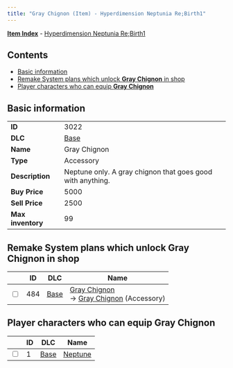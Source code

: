 ```yaml
---
title: "Gray Chignon (Item) - Hyperdimension Neptunia Re;Birth1"
---
```


[**Item Index**](/neptunia/rb1/item/index.html) - [Hyperdimension Neptunia Re;Birth1](/neptunia/rb1)

## Contents

- [Basic information](#basic-information)
- [Remake System plans which unlock **Gray Chignon** in shop](#remake-system-plans-which-unlock-gray-chignon-in-shop)
- [Player characters who can equip **Gray Chignon**](#player-characters-who-can-equip-gray-chignon)

## Basic information

|   |   |
| -- | -- |
| **ID** | 3022 |
| **DLC** | [Base](/neptunia/rb1/dlc/1-base.html) |
| **Name** | Gray Chignon |
| **Type** | Accessory |
| **Description** | Neptune only. A gray chignon that goes good with anything. |
| **Buy Price** | 5000 |
| **Sell Price** | 2500 |
| **Max inventory** | 99 |

## Remake System plans which unlock **Gray Chignon** in shop

|    | ID | DLC | Name |
| -- | -- | --- | ---- |
| <input type="checkbox" id="rb1-remake-1-484" class="trackbox" /> | 484 | [Base](/neptunia/rb1/dlc/1-base.html) | [Gray Chignon](/neptunia/rb1/remake/1-484-gray-chignon.html)<br />→ [Gray Chignon](/neptunia/rb1/item/1-3022-gray-chignon.html) (Accessory) |

## Player characters who can equip **Gray Chignon**

|    | ID | DLC | Name |
| -- | -- | --- | ---- |
| <input type="checkbox" id="rb1-player-1-1" class="trackbox" /> | 1 | [Base](/neptunia/rb1/dlc/1-base.html) | [Neptune](/neptunia/rb1/player/1-1-neptune.html) |